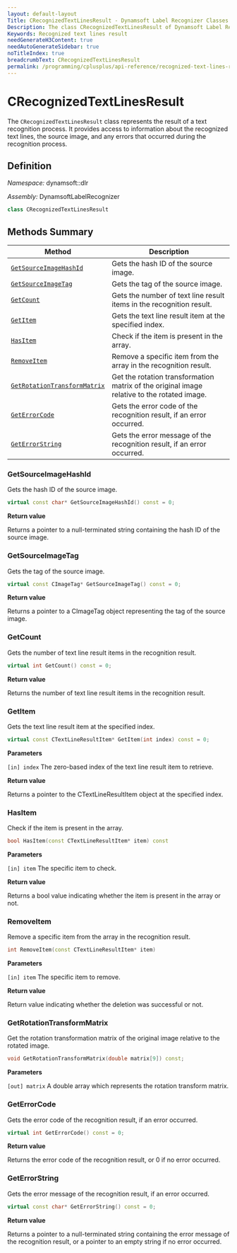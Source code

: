 ```yaml
---
layout: default-layout
Title: CRecognizedTextLinesResult - Dynamsoft Label Recognizer Classes
Description: The class CRecognizedTextLinesResult of Dynamsoft Label Recognizer represents the result of a text recognition process.
Keywords: Recognized text lines result
needGenerateH3Content: true
needAutoGenerateSidebar: true
noTitleIndex: true
breadcrumbText: CRecognizedTextLinesResult
permalink: /programming/cplusplus/api-reference/recognized-text-lines-result.html
---
```


# CRecognizedTextLinesResult

The `CRecognizedTextLinesResult` class represents the result of a text recognition process. It provides access to information about the recognized text lines, the source image, and any errors that occurred during the recognition process.

## Definition

*Namespace:* dynamsoft::dlr

*Assembly:* DynamsoftLabelRecognizer

```cpp
class CRecognizedTextLinesResult
```

## Methods Summary

| Method               | Description |
|----------------------|-------------|
| [`GetSourceImageHashId`](#getsourceimagehashid) | Gets the hash ID of the source image. |
| [`GetSourceImageTag`](#getsourceimagetag) | Gets the tag of the source image. |
| [`GetCount`](#getcount) | Gets the number of text line result items in the recognition result. |
| [`GetItem`](#getitem) | Gets the text line result item at the specified index. |
| [`HasItem`](#hasitem) | Check if the item is present in the array.|
| [`RemoveItem`](#removeitem) | Remove a specific item from the array in the recognition result.|
| [`GetRotationTransformMatrix`](#getrotationtransformmatrix) | Get the rotation transformation matrix of the original image relative to the rotated image.|
| [`GetErrorCode`](#geterrorcode) | Gets the error code of the recognition result, if an error occurred. |
| [`GetErrorString`](#geterrorstring) | Gets the error message of the recognition result, if an error occurred. |

### GetSourceImageHashId

Gets the hash ID of the source image.

```cpp
virtual const char* GetSourceImageHashId() const = 0;
```

**Return value**

Returns a pointer to a null-terminated string containing the hash ID of the source image.

### GetSourceImageTag

Gets the tag of the source image.

```cpp
virtual const CImageTag* GetSourceImageTag() const = 0;
```

**Return value**

Returns a pointer to a CImageTag object representing the tag of the source image.

### GetCount

Gets the number of text line result items in the recognition result.

```cpp
virtual int GetCount() const = 0;
```

**Return value**

Returns the number of text line result items in the recognition result.

### GetItem

Gets the text line result item at the specified index.

```cpp
virtual const CTextLineResultItem* GetItem(int index) const = 0;
```

**Parameters**

`[in] index` The zero-based index of the text line result item to retrieve.

**Return value**

Returns a pointer to the CTextLineResultItem object at the specified index.

### HasItem

Check if the item is present in the array.

```cpp
bool HasItem(const CTextLineResultItem* item) const
```

**Parameters**

`[in] item` The specific item to check.

**Return value**

Returns a bool value indicating whether the item is present in the array or not.

### RemoveItem

Remove a specific item from the array in the recognition result.

```cpp
int RemoveItem(const CTextLineResultItem* item)
```

**Parameters**

`[in] item` The specific item to remove.

**Return value**

Return value indicating whether the deletion was successful or not.

### GetRotationTransformMatrix

Get the rotation transformation matrix of the original image relative to the rotated image.

```cpp
void GetRotationTransformMatrix(double matrix[9]) const;
```

**Parameters**

`[out] matrix` A double array which represents the rotation transform matrix.


### GetErrorCode

Gets the error code of the recognition result, if an error occurred.

```cpp
virtual int GetErrorCode() const = 0;
```

**Return value**

Returns the error code of the recognition result, or 0 if no error occurred.

### GetErrorString

Gets the error message of the recognition result, if an error occurred.

```cpp
virtual const char* GetErrorString() const = 0;
```

**Return value**

Returns a pointer to a null-terminated string containing the error message of the recognition result, or a pointer to an empty string if no error occurred.
